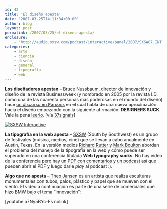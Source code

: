 ```yaml
---
id: 42
title: 'El diseño apesta'
date: '2007-03-25T14:11:34+00:00'
author: blog
layout: post
permalink: /2007/03/25/el-diseno-apesta/
enclosure:
    - "http://audio.sxsw.com/podcast/interactive/panel/2007/SXSW07.INT.20070312.WebTypographySucks.mp3\n28486115\naudio/mpeg"
categories:
    - arte
    - ciencia
    - diseño
    - general
    - tipografí­a
    - web
---
```


**Los diseñadores apestan** – Bruce Nussbaum, director de innovación y diseño de la revista Businessweek (y nombrado en 2005 por la revista I.D. como una de las cuarenta personas más poderosas en el mundo del diseño) hace [un discurso en Parsons](http://www.businessweek.com/innovate/NussbaumOnDesign/archives/2007/03/are_designers_t.html?campaign_id=rss_blog_nussbaumondesign "el discurso transcrito") en el cual habla de una nueva aproximación hacia el diseño empezando con la siguiente afirmación: **DESIGNERS SUCK**. Vale la pena [leerlo](http://www.businessweek.com/innovate/NussbaumOnDesign/archives/2007/03/are_designers_t.html?campaign_id=rss_blog_nussbaumondesign "el discurso transcrito"). \[ví­a [37signals](http://www.37signals.com/svn/posts/331-sunspots-the-vision-edition)\]

[![SXSW Interactive](/blog/assets/uploads/2007/03/sxsw.gif)](http://2007.sxsw.com/interactive/ "sitio web SXSW Interactive")

**La tipografí­a en la web apesta** – [SXSW](http://2007.sxsw.com/about/) (South by Southwest) es un grupo de festivales (música, medios, cine) que se llevan a cabo anualmente en Austin, Texas. En la versión medios [Richard Rutter](http://clagnut.com/ "sitio web Richard Rutter") y [Mark Boulton](http://markboulton.co.uk "sitio web Mark Boulton") abordan el problema del manejo de la tipografí­a en la web y cómo puede ser superado en una conferencia titulada **Web typography sucks**. No hay video de la conferencia pero hay [un PDF con comentarios](http://webtypography.net/sxsw2007/webtypography-sxsw2007-notes.pdf) y [un podcast](http://audio.sxsw.com/podcast/interactive/panel/2007/SXSW07.INT.20070312.WebTypographySucks.mp3) así­ que pueden abrir el PDF y luego darle *play* al podcast :).

**Algo que no apesta** – [Theo Jansen](http://www.strandbeest.com/) es un artista que realiza esculturas monumentales con tubos, palos, plástico y papel que se mueven con el viento. El video a continuación es parte de una serie de comerciales que hizo BMW bajo el tema “innovación”:

\[youtube a7Ny5BYc-Fs nolink\]